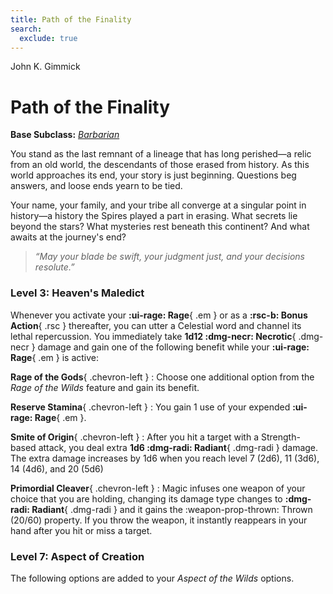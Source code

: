 ```yaml
---
title: Path of the Finality
search:
  exclude: true
---
```


<p style="display:none">

John K. Gimmick

</p>

# Path of the Finality

**Base Subclass:** *[Barbarian](../../class/barbarian/wild-heart.md)*

You stand as the last remnant of a lineage that has long perished—a relic from an old world, the descendants of those erased from history. As this world approaches its end, your story is just beginning. Questions beg answers, and loose ends yearn to be tied.

Your name, your family, and your tribe all converge at a singular point in history—a history the Spires played a part in erasing. What secrets lie beyond the stars? What mysteries rest beneath this continent? And what awaits at the journey's end?

> *“May your blade be swift, your judgment just, and your decisions resolute.”*

### Level 3: Heaven's Maledict

Whenever you activate your **:ui-rage: Rage**{ .em } or as a **:rsc-b: Bonus Action**{ .rsc } thereafter, you can utter a Celestial word and channel its lethal repercussion. You immediately take **1d12 :dmg-necr: Necrotic**{ .dmg-necr } damage and gain one of the following benefit while your **:ui-rage: Rage**{ .em } is active:

**Rage of the Gods**{ .chevron-left }
:       Choose one additional option from the *Rage of the Wilds* feature and gain its benefit.

**Reserve Stamina**{ .chevron-left }
:       You gain 1 use of your expended **:ui-rage: Rage**{ .em }.

**Smite of Origin**{ .chevron-left }
:       After you hit a target with a Strength-based attack, you deal extra **1d6 :dmg-radi: Radiant**{ .dmg-radi } damage. The extra damage increases by 1d6 when you reach level 7 (2d6), 11 (3d6), 14 (4d6), and 20 (5d6)

**Primordial Cleaver**{ .chevron-left }
:       Magic infuses one weapon of your choice that you are holding, changing its damage type changes to **:dmg-radi: Radiant**{ .dmg-radi } and it gains the :weapon-prop-thrown: Thrown (20/60) property. If you throw the weapon, it instantly reappears in your hand after you hit or miss a target.

### Level 7: Aspect of Creation

The following options are added to your *Aspect of the Wilds* options.


